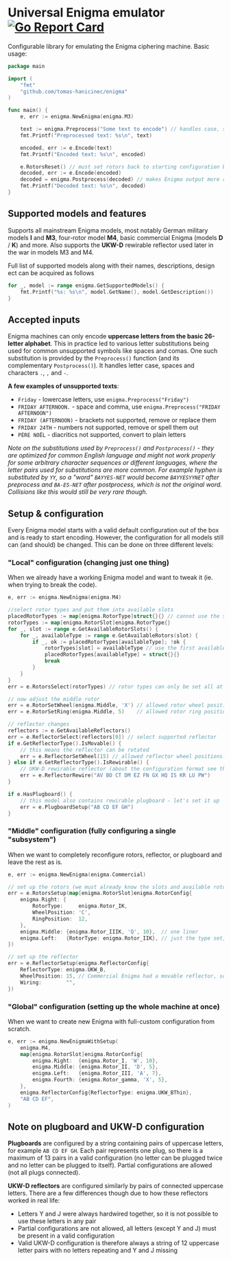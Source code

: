 # Universal Enigma emulator [![Go Report Card](https://goreportcard.com/badge/github.com/tomas-hanicinec/enigma)](https://goreportcard.com/report/github.com/tomas-hanicinec/enigma)

Configurable library for emulating the Enigma ciphering machine. Basic usage:

```go
package main

import (
	"fmt"
	"github.com/tomas-hanicinec/enigma"
)

func main() {
	e, err := enigma.NewEnigma(enigma.M3)

	text := enigma.Preprocess("Some text to encode") // handles case, spaces, ...
	fmt.Printf("Preprocessed text: %s\n", text)

	encoded, err := e.Encode(text)
	fmt.Printf("Encoded text: %s\n", encoded)

	e.RotorsReset() // must set rotors back to starting configuration before decoding
	decoded, err := e.Encode(encoded)
	decoded = enigma.Postprocess(decoded) // makes Enigma output more readable
	fmt.Printf("Decoded text: %s\n", decoded)
}
```

## Supported models and features

Supports all mainstream Enigma models, most notably German military models **I** and **M3**, four-rotor model **M4**, basic commercial Enigma (models **D** / **K**) and more. Also supports the **UKW-D** rewirable reflector used later in the war in models M3 and M4.

Full list of supported models along with their names, descriptions, design ect can be acquired as follows
```go
for _, model := range enigma.GetSupportedModels() {
	fmt.Printf("%s: %s\n", model.GetName(), model.GetDescription())
}
```

## Accepted inputs

Enigma machines can only encode **uppercase letters from the basic 26-letter alphabet**. This in practice led to various letter substitutions being used for common unsupported symbols like spaces and comas. One such substitution is provided by the `Preprocess()` function (and its complementary `Postprocess()`). It handles letter case, spaces and characters `.`, `,` and `-`.

**A few examples of unsupported texts**:
* `Friday` - lowercase letters, use `enigma.Preprocess("Friday")`
* `FRIDAY AFTERNOON.` - space and comma, use `enigma.Preprocess("FRIDAY AFTERNOON")`
* `FRIDAY (AFTERNOON)` - brackets not supported, remove or replace them
* `FRIDAY 24TH` - numbers not supported, remove or spell them out
* `PÈRE NOËL` - diacritics not supported, convert to plain letters

*Note on the substitutions used by `Preprocess()` and `Postprocess()` - they are optimized for common English language and might not work properly for some arbitrary character sequences or different languages, where the letter pairs used for substitutions are more common. For example hyphen is substituted by `YY`, so a "word" `BAYYES-NET` would become `BAYYESYYNET` after preprocess and `BA-ES-NET` after postprocess, which is not the original word. Collisions like this would still be very rare though.*

## Setup & configuration

Every Enigma model starts with a valid default configuration out of the box and is ready to start encoding. However, the configuration for all models still can (and should) be changed. This can be done on three different levels:

### "Local" configuration (changing just one thing)
When we already have a working Enigma model and want to tweak it (ie. when trying to break the code).
```go
e, err := enigma.NewEnigma(enigma.M4)

//select rotor types and put them into available slots
placedRotorTypes := map[enigma.RotorType]struct{}{} // cannot use the same rotor type twice
rotorTypes := map[enigma.RotorSlot]enigma.RotorType{}
for _, slot := range e.GetAvailableRotorSlots() {
	for _, availableType := range e.GetAvailableRotors(slot) {
		if _, ok := placedRotorTypes[availableType]; !ok {
			rotorTypes[slot] = availableType // use the first available unused
			placedRotorTypes[availableType] = struct{}{}
			break
		}
	}
}
err = e.RotorsSelect(rotorTypes) // rotor types can only be set all at once

// now adjust the middle rotor
err = e.RotorSetWheel(enigma.Middle, 'X') // allowed rotor wheel positions: A-Z
err = e.RotorSetRing(enigma.Middle, 5)    // allowed rotor ring positions: 1-26

// reflector changes
reflectors := e.GetAvailableReflectors()
err = e.ReflectorSelect(reflectors[0]) // select supported reflector
if e.GetReflectorType().IsMovable() {
    // this means the reflector can be rotated 
	err = e.ReflectorSetWheel(15) // allowed reflector wheel positions: 1-26
} else if e.GetReflectorType().IsRewirable() {
	// UKW-D rewirable reflector (about the configuration format see the note bellow)
	err = e.ReflectorRewire("AV BO CT DM EZ FN GX HQ IS KR LU PW") 
}

if e.HasPlugboard() {
    // this model also contains rewirable plugboard - let's set it up
    err = e.PlugboardSetup("AB CD EF GH")
}
```

### "Middle" configuration (fully configuring a single "subsystem")
When we want to completely reconfigure rotors, reflector, or plugboard and leave the rest as is.
```go
e, err := enigma.NewEnigma(enigma.Commercial)

// set up the rotors (we must already know the slots and available rotors for the current model)
err = e.RotorsSetup(map[enigma.RotorSlot]enigma.RotorConfig{
    enigma.Right: {
        RotorType:     enigma.Rotor_IK,
        WheelPosition: 'C',
        RingPosition:  12,
    },
    enigma.Middle: {enigma.Rotor_IIIK, 'Q', 10},  // one liner
    enigma.Left:   {RotorType: enigma.Rotor_IIK}, // just the type set, rest is on default
})

// set up the reflector
err = e.ReflectorSetup(enigma.ReflectorConfig{
    ReflectorType: enigma.UKW_B,
    WheelPosition: 15, // Commercial Enigma had a movable reflector, so ok to set position
    Wiring:        "",
})
```
### "Global" configuration (setting up the whole machine at once)
When we want to create new Enigma with full-custom configuration from scratch.
```go
e, err := enigma.NewEnigmaWithSetup(
    enigma.M4,
    map[enigma.RotorSlot]enigma.RotorConfig{
        enigma.Right:  {enigma.Rotor_I, 'W', 10},
        enigma.Middle: {enigma.Rotor_II, 'D', 5},
        enigma.Left:   {enigma.Rotor_III, 'A', 7},
        enigma.Fourth: {enigma.Rotor_gamma, 'X', 5},
    },
    enigma.ReflectorConfig{ReflectorType: enigma.UKW_BThin},
    "AB CD EF",
)
```

## Note on plugboard and UKW-D configuration

**Plugboards** are configured by a string containing pairs of uppercase letters, for example `AB CD EF GH`. Each pair represents one plug, so there is a maximum of 13 pairs in a valid configuration (no letter can be plugged twice and no letter can be plugged to itself). Partial configurations are allowed (not all plugs connected).

**UKW-D reflectors** are configured similarly by pairs of connected uppercase letters. There are a few differences though due to how these reflectors worked in real life:
* Letters Y and J were always hardwired together, so it is not possible to use these letters in any pair
* Partial configurations are not allowed, all letters (except Y and J) must be present in a valid configuration
* Valid UKW-D configuration is therefore always a string of 12 uppercase letter pairs with no letters repeating and Y and J missing


